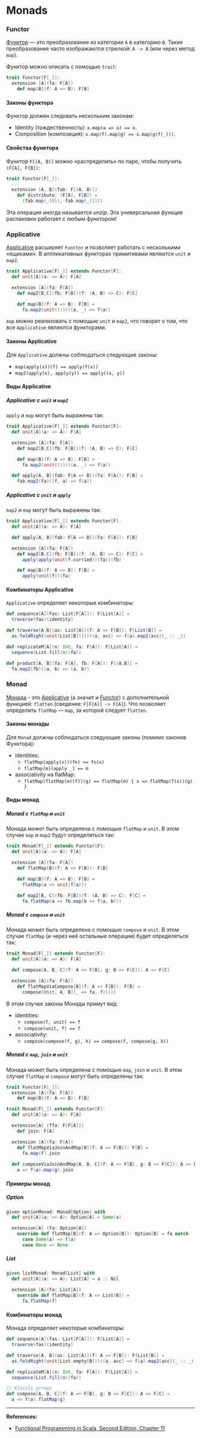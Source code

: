 # Monads

### Functor

[Функтор](../typeclass/monad/functor) — это преобразование из категории `A` в категорию `B`.
Такие преобразования часто изображаются стрелкой: `A -> B` (или через метод `map`).

Функтор можно описать с помощью `trait`:

```scala
trait Functor[F[_]]:
  extension [A](fa: F[A])
    def map[B](f: A => B): F[B]
```

#### Законы функтора

Функтор должен следовать нескольким законам:
- Identity (тождественность): `x.map(a => a) == x`.
- Composition (композиция): `x.map(f).map(g) == x.map(g(f(_)))`.

#### Свойства функтора

Функтор `F[(A, B)]` можно «распределить» по паре, чтобы получить `(F[A], F[B])`:

```scala
trait Functor[F[_]]:
  ...
  extension [A, B](fab: F[(A, B)])
    def distribute: (F[A], F[B]) =
      (fab.map(_(0)), fab.map(_(1)))
```

Эта операция иногда называется _unzip_.
Эта универсальная функция распаковки работает с любым функтором! 


### Applicative

[Applicative](../typeclass/monad/applicative) расширяет `Functor` и позволяет работать с несколькими «ящиками».
В аппликативных функторах примитивами являются `unit` и `map2`.

```scala
trait Applicative[F[_]] extends Functor[F]:
  def unit[A](a: => A): F[A]

  extension [A](fa: F[A])
    def map2[B,C](fb: F[B])(f: (A, B) => C): F[C]

    def map[B](f: A => B): F[B] =
      fa.map2(unit(()))((a, _) => f(a))
```

`map` можно реализовать с помощью `unit` и `map2`, что говорит о том, что все `Applicative` являются функторами.

#### Законы Applicative

Для `Applicative` должны соблюдаться следующие законы:
- `map(apply(x))(f) == apply(f(x))`
- `map2(apply(x), apply(y)) == apply((x, y))`

#### Виды Applicative

##### Applicative с `unit` и `map2`

`apply` и `map` могут быть выражены так:

```scala
trait Applicative[F[_]] extends Functor[F]:
  def unit[A](a: => A): F[A]

  extension [A](fa: F[A])
    def map2[B,C](fb: F[B])(f: (A, B) => C): F[C]

    def map[B](f: A => B): F[B] =
      fa.map2(unit(()))((a, _) => f(a))

  def apply[A, B](fab: F[A => B])(fa: F[A]): F[B] =
    fab.map2(fa)((f, a) => f(a))
```

##### Applicative с `unit` и `apply`

`map2` и `map` могут быть выражены так:

```scala
trait Applicative[F[_]] extends Functor[F]:
  def unit[A](a: => A): F[A]

  def apply[A, B](fab: F[A => B])(fa: F[A]): F[B]

  extension [A](fa: F[A])
    def map2[B,C](fb: F[B])(f: (A, B) => C): F[C] =
      apply(apply(unit(f.curried))(fa))(fb)

    def map[B](f: A => B): F[B] =
      apply(unit(f))(fa)
```

#### Комбинаторы Applicative

`Applicative` определяет некоторые комбинаторы:

```scala
def sequence[A](fas: List[F[A]]): F[List[A]] =
  traverse(fas)(identity)

def traverse[A,B](as: List[A])(f: A => F[B]): F[List[B]] =
  as.foldRight(unit(List[B]()))((a, acc) => f(a).map2(acc)(_ :: _))

def replicateM[A](n: Int, fa: F[A]): F[List[A]] =
  sequence(List.fill(n)(fa))

def product[A, B](fa: F[A], fb: F[A]): F[(A,B)] =
  fa.map2(fb)((a, b) => (a, b))
```


### Monad

[Монада](../typeclass/monad/monad) - это [Applicative](../typeclass/monad/applicative) (а значит и [Functor](../typeclass/monad/functor))
с дополнительной функцией: `flatten` (сведение: `F[F[A]] -> F[A]`).
Что позволяет определить `flatMap` — `map`, за которой следует `flatten`.

#### Законы монады

Для `Monad` должны соблюдаться следующие законы (помимо законов Функтора):
- identities:
    - `flatMap(apply(x))(fn) == fn(x)`
    - `flatMap(m)(apply _) == m`
- associativity на flatMap:
    - `flatMap(flatMap(m)(f))(g) == flatMap(m) { x => flatMap(f(x))(g) }`

#### Виды монад

##### Monad с `flatMap` и `unit`

Монада может быть определена с помощью `flatMap` и `unit`.
В этом случае `map` и `map2` будут определяться так:

```scala
trait Monad[F[_]] extends Functor[F]:
  def unit[A](a: => A): F[A]

  extension [A](fa: F[A])
    def flatMap[B](f: A => F[B]): F[B]

    def map[B](f: A => B): F[B] =
      flatMap(a => unit(f(a)))

    def map2[B, C](fb: F[B])(f: (A, B) => C): F[C] =
      fa.flatMap(a => fb.map(b => f(a, b)))
```

##### Monad с `compose` и `unit`

Монада может быть определена с помощью `compose` и `unit`.
В этом случае `flatMap` (и через неё остальные операции) будет определяться так:

```scala
trait Monad[F[_]] extends Functor[F]:
  def unit[A](a: => A): F[A]

  def compose[A, B, C](f: A => F[B], g: B => F[C]): A => F[C]

  extension [A](fa: F[A])
    def flatMapViaCompose[B](f: A => F[B]): F[B] =
      compose[Unit, A, B](_ => fa, f)(())
```

В этом случае законы Монады примут вид:
- identities:
  - `compose(f, unit) == f`
  - `compose(unit, f) == f`
- associativity:
  - `compose(compose(f, g), h) == compose(f, compose(g, h))`

##### Monad с `map`, `join` и `unit`

Монада может быть определена с помощью `map`, `join` и `unit`.
В этом случае `flatMap` и `compose` могут быть определены так:

```scala
trait Functor[F[_]]:
  extension [A](fa: F[A]) 
    def map[B](f: A => B): F[B]

trait Monad[F[_]] extends Functor[F]:
  def unit[A](a: => A): F[A]

  extension[A] (ffa: F[F[A]])
    def join: F[A]

  extension [A](fa: F[A])
    def flatMapViaJoinAndMap[B](f: A => F[B]): F[B] =
      fa.map(f).join
 
  def composeViaJoinAndMap[A, B, C](f: A => F[B], g: B => F[C]): A => F[C] =
    a => f(a).map(g).join      
```

#### Примеры монад

##### Option

```scala
given optionMonad: Monad[Option] with
  def unit[A](a: => A): Option[A] = Some(a)

  extension[A] (fa: Option[A])
    override def flatMap[B](f: A => Option[B]): Option[B] = fa match
      case Some(a) => f(a)
      case None => None
```

##### List

```scala
given listMonad: Monad[List] with
  def unit[A](a: => A): List[A] = a :: Nil
  
  extension [A](fa: List[A])
    override def flatMap[B](f: A => List[B]) =
      fa.flatMap(f)
```

#### Комбинаторы монад

Монада определяет некоторые комбинаторы:

```scala
def sequence[A](fas: List[F[A]]): F[List[A]] =
  traverse(fas)(identity)

def traverse[A, B](as: List[A])(f: A => F[B]): F[List[B]] =
  as.foldRight(unit(List.empty[B]))((a, acc) => f(a).map2(acc)(_ :: _))

def replicateM[A](n: Int, fa: F[A]): F[List[A]] =
  sequence(List.fill(n)(fa))

// Kleisli arrows
def compose[A, B, C](f: A => F[B], g: B => F[C]): A => F[C] =
  a => f(a).flatMap(g)  
```


---

**References:**
- [Functional Programming in Scala, Second Edition, Chapter 11](https://www.manning.com/books/functional-programming-in-scala-second-edition?query=Functional%20Programming%20in%20Scala,%20Second%20Edition)
